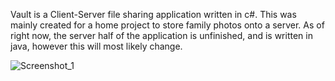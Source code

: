 Vault is a Client-Server file sharing application written in c#. This was mainly created for a home project to store family photos onto a server. As of right now, the server half of the application is unfinished, and is written in java, however this will most likely change.

![Screenshot_1](https://github.com/user-attachments/assets/05784707-3893-47a3-88fc-138b317b5b99)
